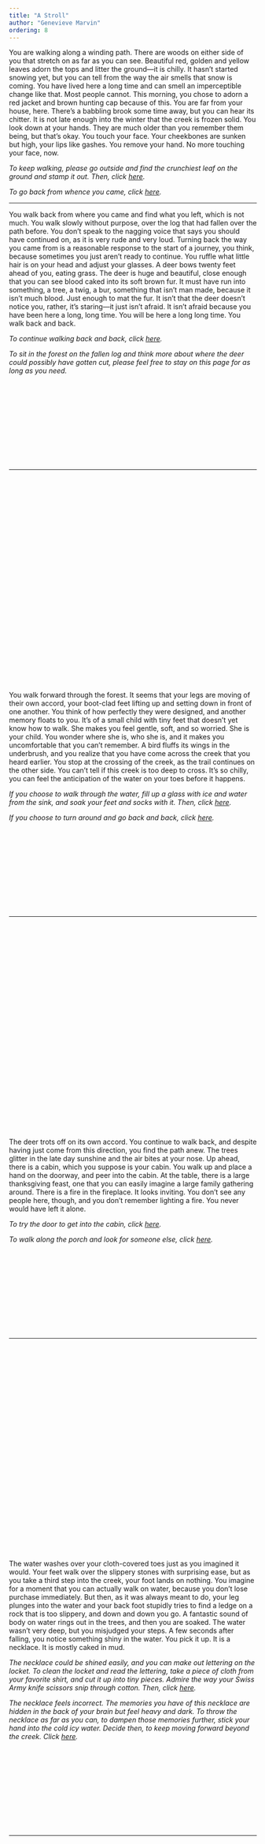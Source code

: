 ```yaml
---
title: "A Stroll"
author: "Genevieve Marvin"
ordering: 8
---
```


<style>
    hr:not(:first-of-type):not(:last-of-type) {
        margin-top: 12rem;
        margin-bottom: 28rem;
    }
</style>

<a name="0"></a>
You are walking along a winding path. There are woods on either side of you that stretch on as far as you can see. Beautiful red, golden and yellow leaves adorn the tops and litter the ground—it is chilly. It hasn’t started snowing yet, but you can tell from the way the air smells that snow is coming. You have lived here a long time and can smell an imperceptible change like that. Most people cannot. This morning, you chose to adorn a red jacket and brown hunting cap because of this. You are far from your house, here. There’s a babbling brook some time away, but you can hear its chitter. It is not late enough into the winter that the creek is frozen solid. You look down at your hands. They are much older than you remember them being, but that’s okay. You touch your face. Your cheekbones are sunken but high, your lips like gashes. You remove your hand. No more touching your face, now.

_To keep walking, please go outside and find the crunchiest leaf on the ground and stamp it out. Then, click [here](#2)._

_To go back from whence you came, click [here](#1)._

---

<a name="1"></a>
You walk back from where you came and find what you left, which is not much. You walk slowly without purpose, over the log that had fallen over the path before. You don’t speak to the nagging voice that says you should have continued on, as it is very rude and very loud. Turning back the way you came from is a reasonable response to the start of a journey, you think, because sometimes you just aren’t ready to continue. You ruffle what little hair is on your head and adjust your glasses. A deer bows twenty feet ahead of you, eating grass. The deer is huge and beautiful, close enough that you can see blood caked into its soft brown fur. It must have run into something, a tree, a twig, a bur, something that isn’t man made, because it isn’t much blood. Just enough to mat the fur. It isn’t that the deer doesn’t notice you, rather, it’s staring—it just isn’t afraid. It isn’t afraid because you have been here a long, long time. You will be here a long long time. You walk back and back.

_To continue walking back and back, click [here](#3)._

_To sit in the forest on the fallen log and think more about where the deer could possibly have gotten cut, please feel free to stay on this page for as long as you need._

---

<a name="2"></a>
You walk forward through the forest. It seems that your legs are moving of their own accord, your boot-clad feet lifting up and setting down in front of one another. You think of how perfectly they were designed, and another memory floats to you. It’s of a small child with tiny feet that doesn’t yet know how to walk. She makes you feel gentle, soft, and so worried. She is your child. You wonder where she is, who she is, and it makes you uncomfortable that you can’t remember. A bird fluffs its wings in the underbrush, and you realize that you have come across the creek that you heard earlier. You stop at the crossing of the creek, as the trail continues on the other side. You can’t tell if this creek is too deep to cross. It’s so chilly, you can feel the anticipation of the water on your toes before it happens.

_If you choose to walk through the water, fill up a glass with ice and water from the sink, and soak your feet and socks with it. Then, click [here](#4)._

_If you choose to turn around and go back and back, click [here](#1)._

---

<a name="3"></a>
The deer trots off on its own accord. You continue to walk back, and despite having just come from this direction, you find the path anew. The trees glitter in the late day sunshine and the air bites at your nose. Up ahead, there is a cabin, which you suppose is your cabin. You walk up and place a hand on the doorway, and peer into the cabin. At the table, there is a large thanksgiving feast, one that you can easily imagine a large family gathering around. There is a fire in the fireplace. It looks inviting. You don’t see any people here, though, and you don’t remember lighting a fire. You never would have left it alone.

_To try the door to get into the cabin,
click [here](#5)._

_To walk along the porch and look for someone else, click [here](#6)._

---

<a name="4"></a>
The water washes over your cloth-covered toes just as you imagined it would. Your feet walk over the slippery stones with surprising ease, but as you take a third step into the creek, your foot lands on nothing. You imagine for a moment that you can actually walk on water, because you don’t lose purchase immediately. But then, as it was always meant to do, your leg plunges into the water and your back foot stupidly tries to find a ledge on a rock that is too slippery, and down and down you go. A fantastic sound of body on water rings out in the trees, and then you are soaked. The water wasn’t very deep, but you misjudged your steps. A few seconds after falling, you notice something shiny in the water. You pick it up. It is a necklace. It is mostly caked in mud.

_The necklace could be shined easily, and you can make out lettering on the locket. To clean the locket and read the lettering, take a piece of cloth from your favorite shirt, and cut it up into tiny pieces. Admire the way your Swiss Army knife scissors snip through cotton. Then, click [here](#7)._

_The necklace feels incorrect. The memories you have of this necklace are hidden in the back of your brain but feel heavy and dark. To throw the necklace as far as you can, to dampen those memories further, stick your hand into the cold icy water. Decide then, to keep moving forward beyond the creek. Click [here](#8)._

---

<a name="5"></a>
Your hand reaches the door handle and as you are about to turn it, you are flooded with a great sense of belonging. You remember meals at this table. You can imagine what it was like, once, to have an established seat at this table filled with family. A wife that cooked the most gorgeous meals. It was a bit antiquated, but you decided a long time ago together that that would be what it was. As long as you did the dishes and promised to never try and bake bread again, it would be okay. You remember the feel of her lips on your temple, but you can’t remember her name. You search your memory for it, but not for long. You wonder about where she is, where the dog who curled up by the fireplace is, a hound dog. A young child as well, in a highchair, you think your daughter. She’s only two. Her name comes easily to you, as easily as her auburn hair and bright smart eyes. You think maybe they’re in there. Something makes the handle hard to turn and you peer into the house. You are met with your reflection.

_To study your reflection, know that it is not the reflection you remember having. The man staring back at you is an old man, with graying whisps of hair and skin stretched taught over a scalp filled with liver spots. Please question where the time went and hum your favorite tune. You do not have to turn to a page to accomplish this. Decide to walk on past the house, since all hope of entering is now futile. Click [here](#9)._

_To try the handle again, start this page over.
Your hand will reach out down to the door handle, and as you are about to turn it, you will be flooded with a great sense of belonging. You will never turn the handle. Feel free to read this page for as long as it takes to accept. Stay stuck in this memory forever, please, choose not to turn the page._

---

<a name="6"></a>
The porch is empty. Trees rustle from the wind. It feels, in this moment, that the whole world, or at least all that you know of the world, is empty. You have the sudden urge to scream out to make yourself known.

_To scream out and startle no one, here’s a thought puzzle from George Berkeley’s A Treatise Concerning the Principle of Human Knowledge: “If a tree falls in a forest and no one is around to hear it, does it make a sound?” Wonder about why you are alone in the woods on the porch of a cabin. Wonder why no animal comes here. Walk away from this place now and ponder the thought puzzle. Find a book and write down your thoughts and put them into an envelope and send it somewhere. If someone screamed in the forest, supposing that someone was alive, would any other living soul care to wonder why they were screaming? Click [here](#9)._

---

<a name="7"></a>
Annabelle is carved in a looping script along the locket. Your heart hurts for Annabelle, suddenly, and you remember that she’s your daughter. When did you have the time to have a daughter? The memories of her auburn hair in the sunshine float into your heart and flit away again, making you warm. You are standing in icy water, though, and when you think about your counterpart who birthed Annabelle, you come up blank. This tears at your stomach and makes fat tears roll down your cheeks and hit your lips with salty bitterness. The warmth that you felt for Annabelle darkens as you stare into the water.

_The warmth in your stomach darkens considerably. You have trouble remembering the good times you had with Annabelle. Suddenly there is the tangled hair and scraped knees and tears and screaming. So much screaming. It seems unlikely that a child could scream that much, that her throat might become barren after emitting such noise. Again, as you try to remember the counterpart that birthed her, you come up blank. You are left with the uncomfortable feeling that there was never a woman who Annabelle called mother. Or, at least, that that woman left when she was very young. Please take this information gently, or else find a book that holds all of your childhood memories and hope and tear up the pieces violently. I’m sorry it’s like this. I’m so sorry. Click [here](#9)._

---

<a name="8"></a>
Just beyond the creek, there is more forest. There’s nothing remarkable about this part of the forest. The leaves fall here just as they do everywhere else. Your boot catches on the root of a tree. You fall, and as you brace yourself, your hand grazes the branch and gashes open the palm. You expect blood to flow out.

_To tend to your hand, first find a good book and open it up and read it. Perhaps Octavia Butler, or Vonnegut. Cover to cover. Forget about this story. The next place where I can send you won’t bring you any joy or happiness. I have this page here so that you might take a deep breath and wonder why your hand isn’t bleeding and decide to stop thinking about why your hand isn’t bleeding. Think about Annabelle. Think about your lovely wife in the cabin._

Or, get up, keep walking, and click [here](#9).

---

<a name="9"></a>
You come to a clearing. The woods part for an old cemetery. The realization of what you’ve stumbled back to is immediate. The flesh on your skin rips at the seams and falls behind you as you stumble forward. The story began and ends at a spot about twenty yards ahead of you. Beyond the old graying, moss covered stones that say _Marvin_ and _Holmes_. You encourage your legs to move even though they seem stuck here. The cold is bone chilling, so cold that you fear that the weak bones in your arm might become brittle and snap. The light is fading, but even if it were pitch dark, you would know what it was. You have always known. You are met with three simple headstones, two well-worn patches of earth, and an empty grave.

![](/assets/zine/z4/A-Stroll.jpg)

This time, when you look at your hands, you are not shocked to see them withered away to a few patches of skin over bare bone. You believe the empty grave to be yours.

_To hold your face and try to make these headstones and the reality of them disappear, cover your eyes with your jacket. Realize that your jacket is with the rest of your skin, and that you must look. You have no choice. I asked you not to turn to this page, my love. Annabelle lived a good life with you. You must forgive me, and you must stop coming here like this. Now lay you down to sleep and rest my darling. Climb your tired bones into the empty grave and be with us. Close these pages now._

[Start over](#0)
